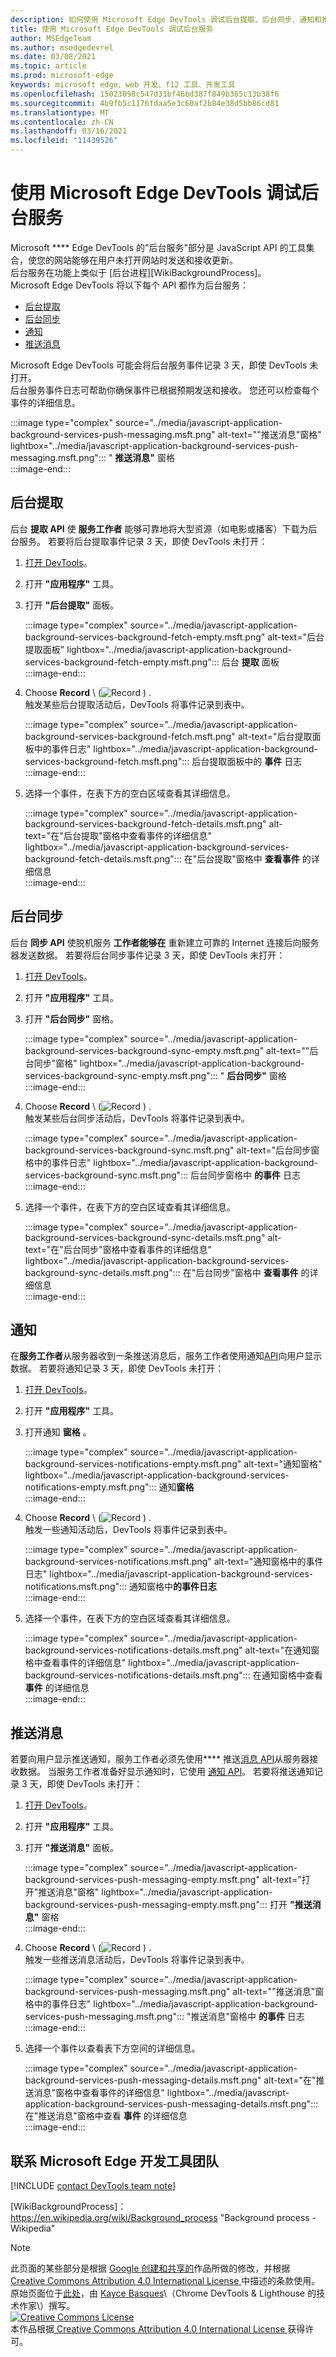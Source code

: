 ```yaml
---
description: 如何使用 Microsoft Edge DevTools 调试后台提取、后台同步、通知和推送通知。
title: 使用 Microsoft Edge DevTools 调试后台服务
author: MSEdgeTeam
ms.author: msedgedevrel
ms.date: 03/08/2021
ms.topic: article
ms.prod: microsoft-edge
keywords: microsoft edge、web 开发、f12 工具、开发工具
ms.openlocfilehash: 15023098c547d31bf46bd387f849b365c13b38f6
ms.sourcegitcommit: 4b9fb5c1176fdaa5e3c60af2b84e38d5bb86cd81
ms.translationtype: MT
ms.contentlocale: zh-CN
ms.lasthandoff: 03/16/2021
ms.locfileid: "11439526"
---
```

<!-- Copyright Kayce Basques

   Licensed under the Apache License, Version 2.0 (the "License");
   you may not use this file except in compliance with the License.
   You may obtain a copy of the License at

       https://www.apache.org/licenses/LICENSE-2.0
       
   Unless required by applicable law or agreed to in writing, software
   distributed under the License is distributed on an "AS IS" BASIS,
   WITHOUT WARRANTIES OR CONDITIONS OF ANY KIND, either express or implied.
   See the License for the specific language governing permissions and
   limitations under the License.  -->  

# <a name="debug-background-services-with-microsoft-edge-devtools"></a>使用 Microsoft Edge DevTools 调试后台服务  

Microsoft **** Edge DevTools 的"后台服务"部分是 JavaScript API 的工具集合，使您的网站能够在用户未打开网站时发送和接收更新。  
后台服务在功能上类似于 [后台进程][WikiBackgroundProcess]。  
Microsoft Edge DevTools 将以下每个 API 都作为后台服务：  

*   [后台提取](#background-fetch)  
*   [后台同步](#background-sync)  
*   [通知](#notifications)  
*   [推送消息](#push-messages)  
    
Microsoft Edge DevTools 可能会将后台服务事件记录 3 天，即使 DevTools 未打开。  
后台服务事件日志可帮助你确保事件已根据预期发送和接收。  您还可以检查每个事件的详细信息。  

:::image type="complex" source="../media/javascript-application-background-services-push-messaging.msft.png" alt-text=""推送消息"窗格" lightbox="../media/javascript-application-background-services-push-messaging.msft.png":::
   " **推送消息"** 窗格  
:::image-end:::  

## <a name="background-fetch"></a>后台提取  

后台 **提取 API** 使 **服务工作者** 能够可靠地将大型资源（如电影或播客）下载为后台服务。  若要将后台提取事件记录 3 天，即使 DevTools 未打开：  

<!--Todo: add background fetch api section when available -->  

1.  [打开 DevTools][OpenDevTools]。  
1.  打开 **"应用程序"** 工具。  
1.  打开 **"后台提取"** 面板。  
    
    :::image type="complex" source="../media/javascript-application-background-services-background-fetch-empty.msft.png" alt-text="后台提取面板" lightbox="../media/javascript-application-background-services-background-fetch-empty.msft.png":::
       后台 **提取** 面板  
    :::image-end:::  
    
1.  Choose **Record** \ (![ Record ](../media/record-icon.msft.png) \) .  
   触发某些后台提取活动后，DevTools 将事件记录到表中。  
    
    :::image type="complex" source="../media/javascript-application-background-services-background-fetch.msft.png" alt-text="后台提取面板中的事件日志" lightbox="../media/javascript-application-background-services-background-fetch.msft.png":::
       后台提取面板中的 **事件** 日志  
    :::image-end:::  
    
1.  选择一个事件，在表下方的空白区域查看其详细信息。  
    
    :::image type="complex" source="../media/javascript-application-background-services-background-fetch-details.msft.png" alt-text="在"后台提取"窗格中查看事件的详细信息" lightbox="../media/javascript-application-background-services-background-fetch-details.msft.png":::
       在"后台提取"窗格中 **查看事件** 的详细信息  
    :::image-end:::  
    
## <a name="background-sync"></a>后台同步  

后台 **同步 API** 使脱机服务 **工作者能够在** 重新建立可靠的 Internet 连接后向服务器发送数据。  若要将后台同步事件记录 3 天，即使 DevTools 未打开：  

<!--Todo: add background sync api section when available -->  

1.  [打开 DevTools][OpenDevTools]。  
1.  打开 **"应用程序"** 工具。  
1.  打开 **"后台同步"** 窗格。  
    
    :::image type="complex" source="../media/javascript-application-background-services-background-sync-empty.msft.png" alt-text=""后台同步"窗格" lightbox="../media/javascript-application-background-services-background-sync-empty.msft.png":::
       " **后台同步"** 窗格  
    :::image-end:::  
    
1.  Choose **Record** \ (![ Record ](../media/record-icon.msft.png) \) .  
   触发某些后台同步活动后，DevTools 将事件记录到表中。  
    
    :::image type="complex" source="../media/javascript-application-background-services-background-sync.msft.png" alt-text="后台同步窗格中的事件日志" lightbox="../media/javascript-application-background-services-background-sync.msft.png":::
       后台同步窗格中 **的事件** 日志  
    :::image-end:::  
    
1.  选择一个事件，在表下方的空白区域查看其详细信息。  
    
    :::image type="complex" source="../media/javascript-application-background-services-background-sync-details.msft.png" alt-text="在"后台同步"窗格中查看事件的详细信息" lightbox="../media/javascript-application-background-services-background-sync-details.msft.png":::
       在"后台同步"窗格中 **查看事件** 的详细信息  
    :::image-end:::  
    
## <a name="notifications"></a>通知  

在**服务工作者**从服务器收到一[][MDNPush]条推送消息后，服务工作者使用通知[API][MDNNotifications]向用户显示数据。  若要将通知记录 3 天，即使 DevTools 未打开：  

1.  [打开 DevTools][OpenDevTools]。  
1.  打开 **"应用程序"** 工具。  
1.  打开通知 **窗格** 。  
    
    :::image type="complex" source="../media/javascript-application-background-services-notifications-empty.msft.png" alt-text="通知窗格" lightbox="../media/javascript-application-background-services-notifications-empty.msft.png":::
       通知**窗格**  
    :::image-end:::  
    
1.  Choose **Record** \ (![ Record ](../media/record-icon.msft.png) \) .  
   触发一些通知活动后，DevTools 将事件记录到表中。  
    
    :::image type="complex" source="../media/javascript-application-background-services-notifications.msft.png" alt-text="通知窗格中的事件日志" lightbox="../media/javascript-application-background-services-notifications.msft.png":::
       通知窗格中**的事件日志**  
    :::image-end:::  
    
1.  选择一个事件，在表下方的空白区域查看其详细信息。  
    
    :::image type="complex" source="../media/javascript-application-background-services-notifications-details.msft.png" alt-text="在通知窗格中查看事件的详细信息" lightbox="../media/javascript-application-background-services-notifications-details.msft.png":::
       在通知窗格中查看 **事件** 的详细信息  
    :::image-end:::  
    
## <a name="push-messages"></a>推送消息  

若要向用户显示推送通知，服务工作者必须先使用**** 推送[消息 API][MDNPush]从服务器接收数据。  当服务工作者准备好显示通知时，它使用 [通知 API][MDNNotifications]。  若要将推送通知记录 3 天，即使 DevTools 未打开：  

1.  [打开 DevTools][OpenDevTools]。  
1.  打开 **"应用程序"** 工具。  
1.  打开 **"推送消息"** 面板。  
    
    :::image type="complex" source="../media/javascript-application-background-services-push-messaging-empty.msft.png" alt-text="打开"推送消息"窗格" lightbox="../media/javascript-application-background-services-push-messaging-empty.msft.png":::
       打开 **"推送消息"** 窗格  
    :::image-end:::  
    
1.  Choose **Record** \ (![ Record ](../media/record-icon.msft.png) \) .  
    触发一些推送消息活动后，DevTools 将事件记录到表中。  
    
    :::image type="complex" source="../media/javascript-application-background-services-push-messaging.msft.png" alt-text=""推送消息"窗格中的事件日志" lightbox="../media/javascript-application-background-services-push-messaging.msft.png":::
       "推送消息"窗格中 **的事件** 日志  
    :::image-end:::  
    
1.  选择一个事件以查看表下方空间的详细信息。  
    
    :::image type="complex" source="../media/javascript-application-background-services-push-messaging-details.msft.png" alt-text="在"推送消息"窗格中查看事件的详细信息" lightbox="../media/javascript-application-background-services-push-messaging-details.msft.png":::
       在"推送消息"窗格中查看 **事件** 的详细信息  
    :::image-end:::  
    
## <a name="getting-in-touch-with-the-microsoft-edge-devtools-team"></a>联系 Microsoft Edge 开发工具团队  

[!INCLUDE [contact DevTools team note](../includes/contact-devtools-team-note.md)]  

<!-- links -->  

<!--[BackgroundFetchAPI]: ../../../microsoft-edge/devtools-guide-chromium/whats-new/2018/12/background-fetch.md "Background Fetch API"  -->  
<!--[BackgroundSyncAPI]: ../../../microsoft-edge/devtools-guide-chromium/whats-new/2015/12/background-sync.md  "Background Sync API"  -->

[OpenDevTools]: ../open/index.md "打开 Microsoft Edge (Chromium) 开发人员工具|Microsoft Docs"  

[MDNNotifications]: https://developer.mozilla.org/docs/Web/API/Notifications_API "通知 API |MDN"  
[MDNPush]: https://developer.mozilla.org/docs/Web/API/Push_API "推送 API |MDN"  
<!--[ServiceWorkerCacheStorage]: https://alphabet.dev/service-workers-cache-storage "Service workers and the Cache Storage API | alphabet.dev"  -->
[WikiBackgroundProcess]： https://en.wikipedia.org/wiki/Background_process "Background process - Wikipedia"  

> [!NOTE]
> 此页面的某些部分是根据 [Google 创建和共享的][GoogleSitePolicies]作品所做的修改，并根据[ Creative Commons Attribution 4.0 International License ][CCA4IL]中描述的条款使用。  
> 原始页面位于[此处](https://developers.google.com/web/tools/chrome-devtools/javascript/background-services)，由 [Kayce Basques][KayceBasques]\（Chrome DevTools \& Lighthouse 的技术作家\）撰写。  
[![Creative Commons License][CCby4Image]][CCA4IL]  
本作品根据[ Creative Commons Attribution 4.0 International License ][CCA4IL]获得许可。  

[CCA4IL]: https://creativecommons.org/licenses/by/4.0  
[CCby4Image]: https://i.creativecommons.org/l/by/4.0/88x31.png  
[GoogleSitePolicies]: https://developers.google.com/terms/site-policies  
[KayceBasques]: https://developers.google.com/web/resources/contributors/kaycebasques  
